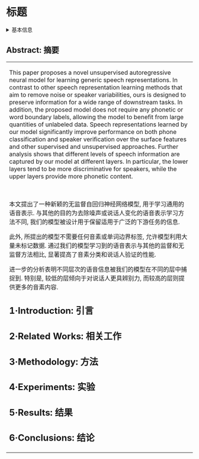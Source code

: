 # 标题

<details>
<summary>基本信息</summary>

- 标题: "An Unsupervised Autoregressive Model for Speech Representation Learning"
- 作者:
  - 01 Yu-An Chung (CS&AI Lab@MIT, andyyuan@mit.edu)
  - 02 Wei-Ning Hsu (CS&AI Lab@MIT, wnhsu@mit.edu)
  - 03 Hao Tang (CS&AI Lab@MIT, haotang@mit.edu)
  - 04 James Glass (CS&AI Lab@MIT, glass@mit.edu)
- 链接:
  - [ArXiv](https://arxiv.org/abs/1904.03240)
  - [Publication](https://doi.org/10.21437/Interspeech.2019-1473)
  - [Github](https://github.com/iamyuanchung/Autoregressive-Predictive-Coding)
  - [Demo]()
- 文件:
  - [ArXiv](_PDF/1904.03240v2__APC__An_Unsupervised_Autoregressive_Model_for_Speech_Representation_Learning.pdf)
  - [Publication](_PDF/1904.03240p0__APC__InterSpeech2019.pdf)

</details>

## Abstract: 摘要

<table><tr><td width="50%">

This paper proposes a novel unsupervised autoregressive neural model for learning generic speech representations.
In contrast to other speech representation learning methods that aim to remove noise or speaker variabilities, ours is designed to preserve information for a wide range of downstream tasks.
In addition, the proposed model does not require any phonetic or word boundary labels, allowing the model to benefit from large quantities of unlabeled data.
Speech representations learned by our model significantly improve performance on both phone classification and speaker verification over the surface features and other supervised and unsupervised approaches.
Further analysis shows that different levels of speech information are captured by our model at different layers.
In particular, the lower layers tend to be more discriminative for speakers, while the upper layers provide more phonetic content.

</details>
<br>

本文提出了一种新颖的无监督自回归神经网络模型, 用于学习通用的语音表示.
与其他的目的为去除噪声或说话人变化的语音表示学习方法不同, 我们的模型被设计用于保留适用于广泛的下游任务的信息.

此外, 所提出的模型不需要任何音素或单词边界标签, 允许模型利用大量未标记数据.
通过我们的模型学习到的语音表示与其他的监督和无监督方法相比, 显著提高了音素分类和说话人验证的性能.

进一步的分析表明不同层次的语音信息被我们的模型在不同的层中捕捉到.
特别是, 较低的层倾向于对说话人更具辨别力, 而较高的层则提供更多的音素内容.

## 1·Introduction: 引言

## 2·Related Works: 相关工作

## 3·Methodology: 方法

## 4·Experiments: 实验

## 5·Results: 结果

## 6·Conclusions: 结论